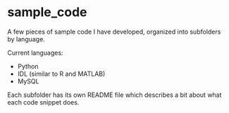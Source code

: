 # sample_code

A few pieces of sample code I have developed, organized into subfolders by language.

Current languages:
- Python
- IDL (similar to R and MATLAB)
- MySQL

Each subfolder has its own README file which describes a bit about what each code snippet does.
